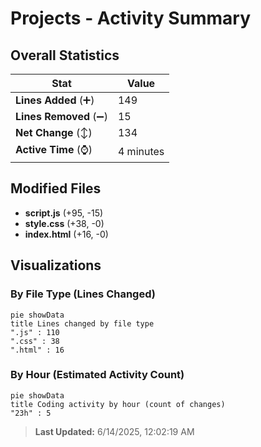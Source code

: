 # Projects - Activity Summary 

## Overall Statistics

| Stat                   | Value                                                             |
| ---------------------- | ----------------------------------------------------------------- |
| **Lines Added** (➕)   | 149                                          |
| **Lines Removed** (➖) | 15                                        |
| **Net Change** (↕)    | 134                |
| **Active Time** (⌚)   | 4 minutes |


## Modified Files
- **script.js** (+95, -15)
- **style.css** (+38, -0)
- **index.html** (+16, -0)

## Visualizations

### By File Type (Lines Changed)

```mermaid
pie showData
title Lines changed by file type
".js" : 110
".css" : 38
".html" : 16
```

### By Hour (Estimated Activity Count)

```mermaid
pie showData
title Coding activity by hour (count of changes)
"23h" : 5
```


> **Last Updated:** 6/14/2025, 12:02:19 AM